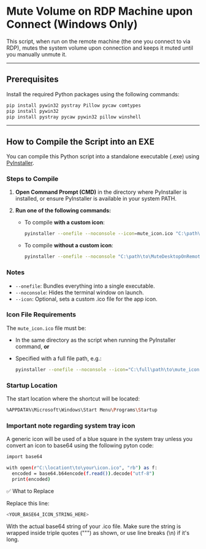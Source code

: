 # Mute Volume on RDP Machine upon Connect (Windows Only)

This script, when run on the remote machine (the one you connect to via RDP), mutes the system volume upon connection and keeps it muted until you manually unmute it.

---

## Prerequisites

Install the required Python packages using the following commands:

```bash
pip install pywin32 pystray Pillow pycaw comtypes
pip install pywin32
pip install pystray pycaw pywin32 pillow winshell

```

---

## How to Compile the Script into an EXE

You can compile this Python script into a standalone executable (.exe) using [PyInstaller](https://pyinstaller.org/).

### Steps to Compile

1. **Open Command Prompt (CMD)** in the directory where PyInstaller is installed, or ensure PyInstaller is available in your system PATH.

2. **Run one of the following commands:**

   - To compile **with a custom icon**:
     
     ```bash
     pyinstaller --onefile --noconsole --icon=mute_icon.ico "C:\path\to\MuteDesktopOnRemote.py"
     ```

   - To compile **without a custom icon**:
     
     ```bash
     pyinstaller --onefile --noconsole "C:\path\to\MuteDesktopOnRemote.py"
     ```

### Notes

- `--onefile`: Bundles everything into a single executable.
- `--noconsole`: Hides the terminal window on launch.
- `--icon`: Optional, sets a custom .ico file for the app icon.

### Icon File Requirements

The `mute_icon.ico` file must be:
- In the same directory as the script when running the PyInstaller command, **or**
- Specified with a full file path, e.g.:

  ```bash
  pyinstaller --onefile --noconsole --icon="C:\full\path\to\mute_icon.ico" "C:\path\to\MuteDesktopOnRemote.py"
  ```
### Startup Location

The start location where the shortcut will be located:

  ```bash
  %APPDATA%\Microsoft\Windows\Start Menu\Programs\Startup
  ```

### Important note regarding system tray icon

A generic icon will be used of a blue square in the system tray unless you convert an icon to base64 using the following pyton code:

  ```bash
  import base64

with open(r"C:\locationt\to\your\icon.ico", "rb") as f:
    encoded = base64.b64encode(f.read()).decode("utf-8")
    print(encoded)

  ```
✅ What to Replace

Replace this line:
```python
<YOUR_BASE64_ICON_STRING_HERE>
```
With the actual base64 string of your .ico file.
Make sure the string is wrapped inside triple quotes (""") as shown, or use line breaks (\n) if it's long.
